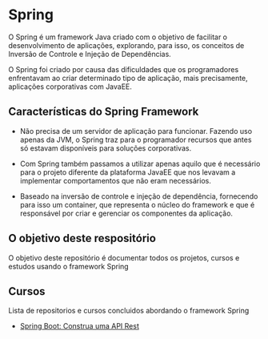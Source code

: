 # Spring
O Spring é um framework Java criado com o objetivo de facilitar o desenvolvimento de aplicações, explorando, para isso, os conceitos de Inversão de Controle e Injeção de Dependências.

O Spring foi criado por causa das dificuldades que os programadores enfrentavam ao criar determinado tipo de aplicação, mais precisamente, aplicações corporativas com JavaEE.

## Características do Spring Framework

+ Não precisa de um servidor de aplicação para funcionar. Fazendo uso apenas da JVM, o Spring traz para o programador recursos que antes só estavam disponíveis para soluções corporativas.

+ Com Spring também passamos a utilizar apenas aquilo que é necessário para o projeto diferente da plataforma JavaEE que nos levavam a implementar comportamentos que não eram necessários.

+ Baseado na inversão de controle e injeção de dependência, fornecendo para isso um container, que representa o núcleo do framework e que é responsável por criar e gerenciar os componentes da aplicação.

## O objetivo deste respositório

O objetivo deste repositório é documentar todos os projetos, cursos e estudos usando o framework Spring

## Cursos

Lista de repositorios e cursos concluidos abordando o framework Spring

+ [Spring Boot: Construa uma API Rest](spring-boot-parte01)
